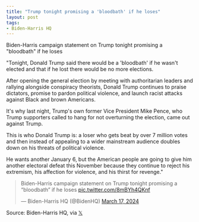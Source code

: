 ```yaml
---
title: "Trump tonight promising a 'bloodbath' if he loses"
layout: post
tags:
- Biden-Harris HQ
---
```


Biden-Harris campaign statement on Trump tonight promising a "bloodbath" if he loses

"Tonight, Donald Trump said there would be a 'bloodbath' if he wasn't elected and that if he lost there would be no more elections.

After opening the general election by meeting with authoritarian leaders and rallying alongside conspiracy theorists, Donald Trump continues to praise dictators, promise to pardon political violence, and launch racist attacks against Black and brown Americans.

It's why last night, Trump's own former Vice President Mike Pence, who Trump supporters called to hang for not overturning the election, came out against Trump.

This is who Donald Trump is: a loser who gets beat by over 7 million votes and then instead of appealing to a wider mainstream audience doubles down on his threats of political violence.

He wants another January 6, but the American people are going to give him another electoral defeat this November because they continue to reject his extremism, his affection for violence, and his thirst for revenge."

<blockquote class="twitter-tweet"><p lang="en" dir="ltr">Biden-Harris campaign statement on Trump tonight promising a “bloodbath” if he loses <a href="https://t.co/8mBYh4QKnf">pic.twitter.com/8mBYh4QKnf</a></p>&mdash; Biden-Harris HQ (@BidenHQ) <a href="https://twitter.com/BidenHQ/status/1769163262283706801?ref_src=twsrc%5Etfw">March 17, 2024</a></blockquote> <script async src="https://platform.twitter.com/widgets.js" charset="utf-8"></script>

Source: Biden-Harris HQ, via [𝕏](https://x.com)
